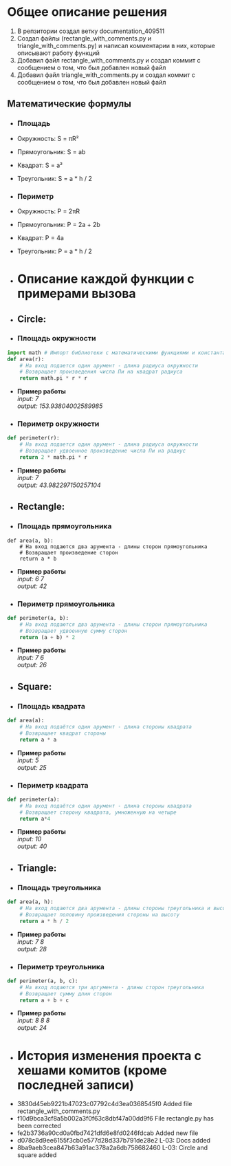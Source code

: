 # Общее описание решения
1) В репзитории создал ветку documentation_409511
2) Создал файлы (rectangle_with_comments.py и triangle_with_comments.py) и написал комментарии в них, которые описывают работу функций
3) Добавил файл rectangle_with_comments.py и создал коммит с сообщением о том, что был добавлен новый файл
4) Добавил файл triangle_with_comments.py и создал коммит с сообщением о том, что был добавлен новый файл 
## Математические формулы
- ### Площадь
- Окружность: S = πR²
- Прямоугольник: S = ab
- Квадрат: S = a²
- Треугольник: S = a * h / 2
- ### Периметр
- Окружность: P = 2πR
- Прямоугольник: P = 2a + 2b
- Квадрат: P = 4a
- Треугольник: P = a * h / 2

  
- # Описание каждой функции с примерами вызова
- ## Circle:
- ### Площадь окружности
```python
import math # Импорт библиотеки с математическими функциями и константами
def area(r):
    # На вход подается один арумент - длина радиуса окружности
    # Возвращает произведения числа Пи на квадрат радиуса
    return math.pi * r * r
```
- **Пример работы**
<br>_input: 7_</br>
*output: 153.93804002589985*
- ### Периметр окружности
```python
def perimeter(r):
    # На вход подается один арумент - длина радиуса окружности
    # Возвращает удвоенное произведение числа Пи на радиус
    return 2 * math.pi * r
```
- **Пример работы**
<br>_input: 7_</br>
_output: 43.982297150257104_
- ## Rectangle:
- ### Площадь прямоугольника
```
def area(a, b):
    # На вход подаются два арумента - длины сторон прямоугольника
    # Возвращает произведение сторон
    return a * b 
```
- **Пример работы**
<br>_input: 6 7_</br>
*output: 42*
- ### Периметр прямоугольника
```python
def perimeter(a, b):
    # На вход подаются два арумента - длины сторон прямоугольника
    # Возвращает удвоенную сумму сторон
    return (a + b) * 2
```
- **Пример работы**
<br>_input: 7 6_</br>
_output: 26_
- ## Square:
- ### Площадь квадрата
```python
def area(a):
    # На вход подаётся один арумент - длина стороны квадрата
    # Возвращает квадрат стороны
    return a * a
```
- **Пример работы**
<br>_input: 5_</br>
*output: 25*
- ### Периметр квадрата
```python
def perimeter(a):
    # На вход подаётся один арумент - длина стороны квадрата
    # Возвращает сторону квадрата, умноженную на четыре
    return a*4 
```
- **Пример работы**
<br>_input: 10_</br>
_output: 40_

- ## Triangle:
- ### Площадь треугольника
```python
def area(a, h):
    # На вход подаются два арумента - длины стороны треугольника и высоты, проведенной к этой стороне
    # Возвращает половину произведения стороны на высоту
    return a * h / 2
```
- **Пример работы**
<br>_input: 7 8_</br>
*output: 28*
- ### Периметр треугольника
```python
def perimeter(a, b, c):
    # На вход подаются три аргумента - длины сторон треугольника
    # Возвращает сумму длин сторон
    return a + b + c 
```
- **Пример работы**
<br>_input: 8 8 8_</br>
_output: 24_
- # История изменения проекта с хешами комитов (кроме последней записи)
- 3830d45eb9221b47023c07792c4d3ea0368545f0 Added file rectangle_with_comments.py
- f10d9bca3cf8a5b002a3f0f63c8dbf47a00dd9f6 File rectangle.py has been corrected
- fe2b3736a90cd0a0fbd7421dfd6e8fd0246fdcab Added new file
- d078c8d9ee6155f3cb0e577d28d337b791de28e2 L-03: Docs added
- 8ba9aeb3cea847b63a91ac378a2a6db758682460 L-03: Circle and square added
